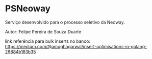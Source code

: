 # PSNeoway
Serviço desenvolvido para o processo seletivo da Neoway.

Autor: Felipe Pereira de Souza Duarte

link referência para bulk inserts no banco: https://medium.com/@amoghagarwal/insert-optimisations-in-golang-26884b183b35
